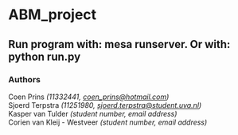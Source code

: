 # ABM_project
## Run program with: mesa runserver. Or with: python run.py

### Authors
Coen Prins *(11332441, coen_prins@hotmail.com)*</br>
Sjoerd Terpstra *(11251980, sjoerd.terpstra@student.uva.nl)*</br>
Kasper van Tulder *(student number, email address)*</br>
Corien van Kleij - Westveer *(student number, email address)*
